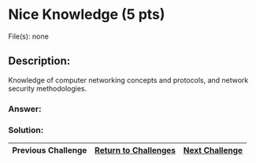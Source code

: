 # Nice Knowledge (5 pts)

File(s): none

## Description:

Knowledge of computer networking concepts and protocols, and network security methodologies.

### Answer:

### Solution:



| Previous Challenge | [Return to Challenges](/Challenges/../../../#modules) | [Next Challenge](/Challenges/Analyze/2) |
| :------- | :-----: | ------: |